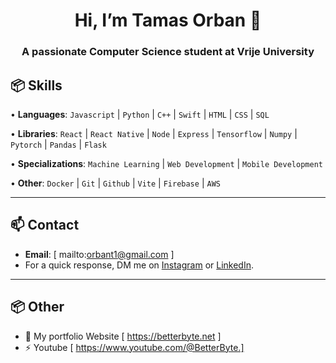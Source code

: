 <h1 align="center">Hi, I’m Tamas Orban 👋</h1>
<h3 align="center">A passionate Computer Science student at Vrije University</h3>

## 📦 Skills
  
• **Languages**: `Javascript` | `Python` | `C++` | `Swift` | `HTML` | `CSS` | `SQL`

• **Libraries**: `React` | `React Native` | `Node` | `Express` | `Tensorflow` | `Numpy` | `Pytorch` | `Pandas` | `Flask`

• **Specializations**: `Machine Learning` | `Web Development` | `Mobile Development`

• **Other**: `Docker` | `Git` | `Github` | `Vite` | `Firebase` | `AWS`

---

## 📫 Contact
- **Email**: [ mailto:orbant1@gmail.com ]
- For a quick response, DM me on [Instagram](https://www.instagram.com/mirayatech/) or [LinkedIn](https://www.linkedin.com/in/mirayaabrodi/). 
  
---

## 📦 Other
- 📝 My portfolio Website [ https://betterbyte.net ]
- ⚡ Youtube [ https://www.youtube.com/@BetterByte.]




